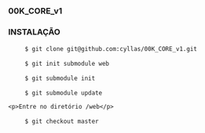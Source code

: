 ### 00K_CORE_v1



### INSTALAÇÃO

<pre>
    <code>$ git clone git@github.com:cyllas/00K_CORE_v1.git</code>
</pre>
<pre>
    <code>$ git init submodule web</code>
</pre>
<pre>
    <code>$ git submodule init</code>
</pre>
<pre>
    <code>$ git submodule update</code>
</pre>
    <p>Entre no diretório /web</p>
<pre>
    <code>$ git checkout master</code>
</pre>


